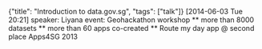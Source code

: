 {"title": "Introduction to data.gov.sg", "tags": ["talk"]}
[2014-06-03 Tue 20:21]
speaker: Liyana
event: Geohackathon workshop
** more than 8000 datasets
** more than 60 apps co-created
** Route my day app @ second place Apps4SG 2013

